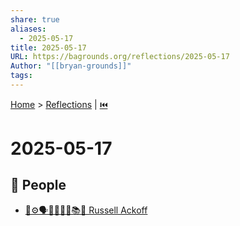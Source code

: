 ```yaml
---
share: true
aliases:
  - 2025-05-17
title: 2025-05-17
URL: https://bagrounds.org/reflections/2025-05-17
Author: "[[bryan-grounds]]"
tags: 
---
```

[Home](../index.md) > [Reflections](./index.md) | [⏮️](./2025-05-16.md)  
# 2025-05-17  
## 👥 People  
- [🤔⚙️🗣️🤝💡🧩🔭📚👴 Russell Ackoff](../people/russell-ackoff.md)